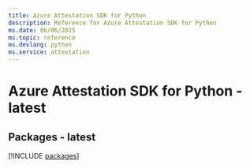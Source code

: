 ```yaml
---
title: Azure Attestation SDK for Python
description: Reference for Azure Attestation SDK for Python
ms.date: 06/06/2025
ms.topic: reference
ms.devlang: python
ms.service: attestation
---
```

# Azure Attestation SDK for Python - latest
## Packages - latest
[!INCLUDE [packages](attestation-index.md)]